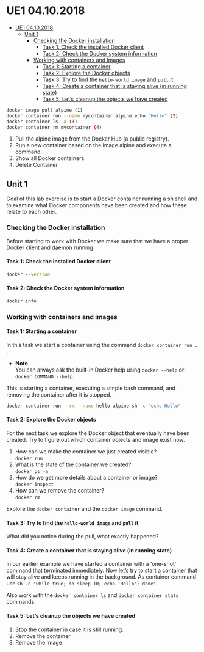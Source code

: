 # UE1 04.10.2018

- [UE1 04.10.2018](#ue1-04102018)
    - [Unit 1](#unit-1)
        - [Checking the Docker installation](#checking-the-docker-installation)
            - [Task 1: Check the installed Docker client](#task-1-check-the-installed-docker-client)
            - [Task 2: Check the Docker system information](#task-2-check-the-docker-system-information)
        - [Working with containers and images](#working-with-containers-and-images)
            - [Task 1: Starting a container](#task-1-starting-a-container)
            - [Task 2: Explore the Docker objects](#task-2-explore-the-docker-objects)
            - [Task 3: Try to find the `hello-world image` and `pull` it](#task-3-try-to-find-the-hello-world-image-and-pull-it)
            - [Task 4: Create a container that is staying alive (in running state)](#task-4-create-a-container-that-is-staying-alive-in-running-state)
            - [Task 5: Let’s cleanup the objects we have created](#task-5-lets-cleanup-the-objects-we-have-created)

```bash
docker image pull alpine (1)
docker container run --name mycontainer alpine echo "Hello" (2)
docker container ls -a (3)
docker container rm mycontainer (4)
```

1. Pull the alpine image from the Docker Hub (a public registry).
2. Run a new container based on the image alpine and execute a command.
3. Show all Docker containers.
4. Delete Container

## Unit 1

Goal of this lab exercise is to start a Docker container running a sh shell and to examine what Docker components have been created and how these relate to each other.

### Checking the Docker installation

Before starting to work with Docker we make sure that we have a proper Docker client and daemon running

#### Task 1: Check the installed Docker client

```cmd
docker --version
```

#### Task 2: Check the Docker system information

```cmd
docker info
```

### Working with containers and images

#### Task 1: Starting a container

In this task we start a container using the command `docker container run …`​.

- **Note**  
    You can always ask the built-in Docker help using `docker --help` or `docker COMMAND --help`.

This is starting a container, executing a simple bash command, and removing the container after it is stopped.

```bash
docker container run --rm --name hello alpine sh -c "echo Hello"
```

#### Task 2: Explore the Docker objects

For the next task we explore the Docker object that eventually have been created. Try to figure out which container objects and image exist now.

1. How can we make the container we just created visible?  
   `docker run`
2. What is the state of the container we created?  
   `docker ps -a`
3. How do we get more details about a container or image?  
   `docker inspect`
4. How can we remove the container?  
   `docker rm`

Explore the `docker container` and the `docker image` command.

#### Task 3: Try to find the `hello-world image` and `pull` it

What did you notice during the pull, what exactly happened?

#### Task 4: Create a container that is staying alive (in running state)

In our earlier example we have started a container with a 'one-shot' command that terminated immediately. Now let’s try to start a container that will stay alive and keeps running in the background. As container command use `sh -c "while true; do sleep 10; echo 'Hello'; done"`.

Also work with the `docker container ls` and `docker container stats` commands.

#### Task 5: Let’s cleanup the objects we have created

1. Stop the container in case it is still running.
2. Remove the container
3. Remove the image
